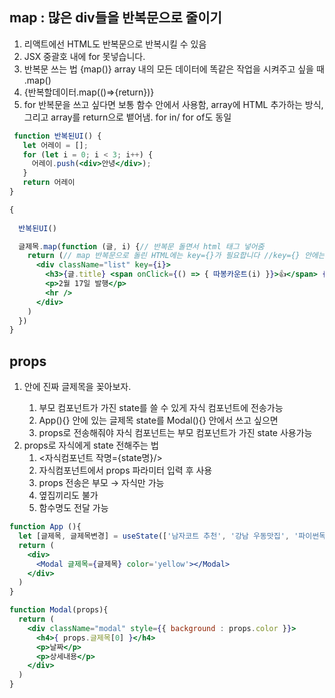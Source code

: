 ## **map : 많은 div들을 반복문으로 줄이기**

1. 리액트에선 HTML도 반복문으로 반복시킬 수 있음
2. JSX 중괄호 내에 for 못넣습니다.
3. 반복문 쓰는 법 {map()} array 내의 모든 데이터에 똑같은 작업을 시켜주고 싶을 때 .map()
4. {반복할데이터.map(()=>{return<HTML>})}
5. for 반복문을 쓰고 싶다면 보통 함수 안에서 사용함, array에 HTML 추가하는 방식, 그리고 array를 return으로 뱉어냄. for in/ for of도 동일

```jsx
 function 반복된UI() {
   let 어레이 = [];
   for (let i = 0; i < 3; i++) {
     어레이.push(<div>안녕</div>);
   }
   return 어레이
}

{
  
  반복된UI()

  글제목.map(function (글, i) {// 반복문 돌면서 html 태그 넣어줌
    return (// map 반복문으로 돌린 HTML에는 key={}가 필요합니다 //key={} 안에는 반복문이 돌 때마다 0,1,2,3... 이렇게 하나씩 증가하는 변수같은걸 넣어주시면 됩니다. 
      <div className="list" key={i}>
        <h3>{글.title} <span onClick={() => { 따봉카운트(i) }}>👍</span> {글.ddabong} </h3>
        <p>2월 17일 발행</p>
        <hr />
      </div>
    )
  })
}
```

## props

1. <Modal>안에 진짜 글제목을 꽂아보자. 
    1. 부모 컴포넌트가 가진 state를 쓸 수 있게 자식 컴포넌트에 전송가능
    2. App(){} 안에 있는 글제목 state를 Modal(){} 안에서 쓰고 싶으면
    3.  props로 전송해줘야 자식 컴포넌트는 부모 컴포넌트가 가진 state 사용가능
2. props로 자식에게 state 전해주는 법
    1. <자식컴포넌트 작명={state명}/> 
    2. 자식컴포넌트에서 props 파라미터 입력 후 사용
    3. props 전송은 부모 → 자식만 가능
    4. 옆집끼리도 불가
    5. 함수명도 전달 가능

```jsx
function App (){
  let [글제목, 글제목변경] = useState(['남자코트 추천', '강남 우동맛집', '파이썬독학']);
  return (
    <div>
      <Modal 글제목={글제목} color='yellow'></Modal>
    </div>
  )
}

function Modal(props){
  return (
    <div className="modal" style={{ background : props.color }}>
      <h4>{ props.글제목[0] }</h4>
      <p>날짜</p>
      <p>상세내용</p>
    </div>
  )
}
```
